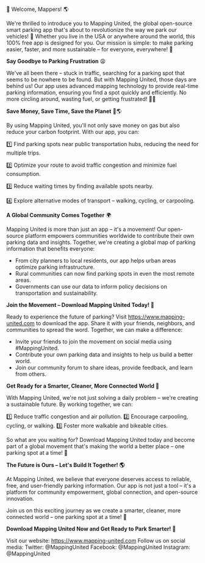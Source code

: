 🚀 Welcome, Mappers! 🌎

We're thrilled to introduce you to Mapping United, the global open-source smart parking app that's about to revolutionize the way we park our vehicles! 🚗 Whether you live in the USA or anywhere around the world, this 100% free app is designed for you. Our mission is simple: to make parking easier, faster, and more sustainable – for everyone, everywhere! 🌟

**Say Goodbye to Parking Frustration** 😩

We've all been there – stuck in traffic, searching for a parking spot that seems to be nowhere to be found. But with Mapping United, those days are behind us! Our app uses advanced mapping technology to provide real-time parking information, ensuring you find a spot quickly and efficiently. No more circling around, wasting fuel, or getting frustrated! 🚗💨

**Save Money, Save Time, Save the Planet** 💸🌎

By using Mapping United, you'll not only save money on gas but also reduce your carbon footprint. With our app, you can:

1️⃣ Find parking spots near public transportation hubs, reducing the need for multiple trips.

2️⃣ Optimize your route to avoid traffic congestion and minimize fuel consumption.

3️⃣ Reduce waiting times by finding available spots nearby.

4️⃣ Explore alternative modes of transport – walking, cycling, or carpooling.

**A Global Community Comes Together** 🌍

Mapping United is more than just an app – it's a movement! Our open-source platform empowers communities worldwide to contribute their own parking data and insights. Together, we're creating a global map of parking information that benefits everyone:

* From city planners to local residents, our app helps urban areas optimize parking infrastructure.
* Rural communities can now find parking spots in even the most remote areas.
* Governments can use our data to inform policy decisions on transportation and sustainability.

**Join the Movement – Download Mapping United Today! 📲**

Ready to experience the future of parking? Visit https://www.mapping-united.com to download the app. Share it with your friends, neighbors, and communities to spread the word. Together, we can make a difference:

* Invite your friends to join the movement on social media using #MappingUnited.
* Contribute your own parking data and insights to help us build a better world.
* Join our community forum to share ideas, provide feedback, and learn from others.

**Get Ready for a Smarter, Cleaner, More Connected World 🌟**

With Mapping United, we're not just solving a daily problem – we're creating a sustainable future. By working together, we can:

1️⃣ Reduce traffic congestion and air pollution.
2️⃣ Encourage carpooling, cycling, or walking.
3️⃣ Foster more walkable and bikeable cities.

So what are you waiting for? Download Mapping United today and become part of a global movement that's making the world a better place – one parking spot at a time! 🚀

**The Future is Ours – Let's Build It Together! 🌎**

At Mapping United, we believe that everyone deserves access to reliable, free, and user-friendly parking information. Our app is not just a tool – it's a platform for community empowerment, global connection, and open-source innovation.

Join us on this exciting journey as we create a smarter, cleaner, more connected world – one parking spot at a time! 🚀

**Download Mapping United Now and Get Ready to Park Smarter! 📲**

Visit our website: https://www.mapping-united.com
Follow us on social media:
Twitter: @MappingUnited
Facebook: @MappingUnited
Instagram: @MappingUnited